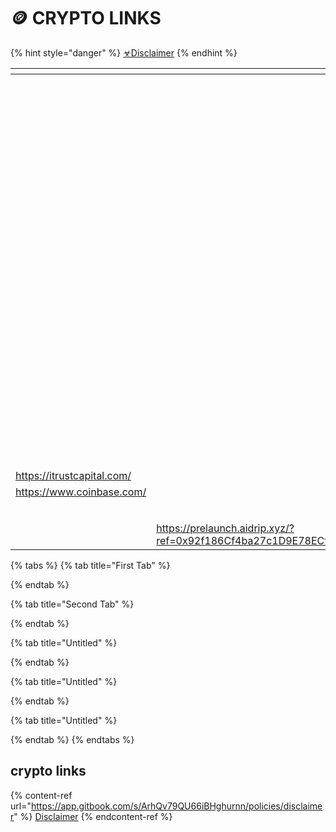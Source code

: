 # 🪙 CRYPTO LINKS

{% hint style="danger" %}
[☣Disclaimer](https://app.gitbook.com/o/HV0EygnULxrv5yDITPZB/s/ArhQv79QU66iBHghurnn/\~/changes/176/policies/disclaimer)
{% endhint %}

<table data-view="cards"><thead><tr><th></th><th></th><th></th><th data-hidden data-card-cover data-type="files"></th><th data-hidden data-card-target data-type="content-ref"></th></tr></thead><tbody><tr><td></td><td></td><td></td><td><a href=".gitbook/assets/20230604_115704 (2).jpg">20230604_115704 (2).jpg</a></td><td><a href="http://drip.community/faucet?buddy=0xcad2599a8166caf3ed0d3e31a79ed457f4a965b8">http://drip.community/faucet?buddy=0xcad2599a8166caf3ed0d3e31a79ed457f4a965b8</a></td></tr><tr><td></td><td></td><td></td><td><a href=".gitbook/assets/AF.jpg">AF.jpg</a></td><td><a href="https://animalfarm.app/garden/0x92f18..">https://animalfarm.app/garden/0x92f18..</a></td></tr><tr><td></td><td></td><td></td><td><a href=".gitbook/assets/20230408_203317.jpg">20230408_203317.jpg</a></td><td><a href="https://animalfarm.app/garden/0x92f18..">https://animalfarm.app/garden/0x92f18..</a></td></tr><tr><td></td><td></td><td></td><td><a href=".gitbook/assets/89dfbdf6-432a-4ff3-8746-482888312c6a.png">89dfbdf6-432a-4ff3-8746-482888312c6a.png</a></td><td></td></tr><tr><td></td><td></td><td></td><td><a href=".gitbook/assets/ANIMALFARMGAMES.png">ANIMALFARMGAMES.png</a></td><td></td></tr><tr><td></td><td></td><td></td><td><a href=".gitbook/assets/BNBMINER.png">BNBMINER.png</a></td><td><a href="https://bnbminer.finance/core?ref=0x04B33A12948CcE296fC79D3c641C9188a7fabA93">https://bnbminer.finance/core?ref=0x04B33A12948CcE296fC79D3c641C9188a7fabA93</a></td></tr><tr><td></td><td></td><td></td><td><a href=".gitbook/assets/emp.jpg">emp.jpg</a></td><td></td></tr><tr><td></td><td></td><td></td><td><a href=".gitbook/assets/23_02_What-is-PulseChain-Exploring-the-PulseChain-Crypto-Network-1536x864.jpg">23_02_What-is-PulseChain-Exploring-the-PulseChain-Crypto-Network-1536x864.jpg</a></td><td></td></tr><tr><td></td><td></td><td></td><td><a href=".gitbook/assets/bcmhunt.png">bcmhunt.png</a></td><td></td></tr><tr><td></td><td></td><td></td><td><a href=".gitbook/assets/EPIC.png">EPIC.png</a></td><td></td></tr><tr><td></td><td></td><td></td><td><a href=".gitbook/assets/HEX.png">HEX.png</a></td><td></td></tr><tr><td></td><td></td><td></td><td><a href=".gitbook/assets/Screenshot 2022-10-21 at 22-03-13 Tune.FM - tokenized music marketplace - NFTs micropayments social audio.png">Screenshot 2022-10-21 at 22-03-13 Tune.FM - tokenized music marketplace - NFTs micropayments social audio.png</a></td><td></td></tr><tr><td></td><td></td><td></td><td><a href=".gitbook/assets/th-3305661970.jpg">th-3305661970.jpg</a></td><td></td></tr><tr><td></td><td></td><td></td><td><a href=".gitbook/assets/wink.png">wink.png</a></td><td></td></tr><tr><td></td><td></td><td></td><td><a href=".gitbook/assets/zedrun.png">zedrun.png</a></td><td></td></tr><tr><td><a href="https://itrustcapital.com/">https://itrustcapital.com/</a></td><td></td><td></td><td></td><td></td></tr><tr><td><a href="https://www.coinbase.com/">https://www.coinbase.com/</a></td><td></td><td></td><td></td><td></td></tr><tr><td></td><td></td><td><a href="https://opensea.io/FoxxOnTheBlock">https://opensea.io/FoxxOnTheBlock</a></td><td></td><td></td></tr><tr><td></td><td></td><td></td><td></td><td></td></tr><tr><td></td><td><a href="https://prelaunch.aidrip.xyz/?ref=0x92f186Cf4ba27c1D9E78ECf693788FfE74C54072">https://prelaunch.aidrip.xyz/?ref=0x92f186Cf4ba27c1D9E78ECf693788FfE74C54072</a></td><td></td><td></td><td></td></tr></tbody></table>

{% tabs %}
{% tab title="First Tab" %}

{% endtab %}

{% tab title="Second Tab" %}

{% endtab %}

{% tab title="Untitled" %}

{% endtab %}

{% tab title="Untitled" %}

{% endtab %}

{% tab title="Untitled" %}

{% endtab %}
{% endtabs %}

## crypto links



{% content-ref url="https://app.gitbook.com/s/ArhQv79QU66iBHghurnn/policies/disclaimer" %}
[Disclaimer](https://app.gitbook.com/s/ArhQv79QU66iBHghurnn/policies/disclaimer)
{% endcontent-ref %}
